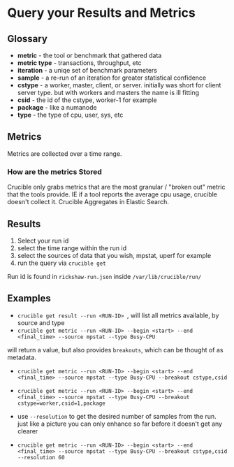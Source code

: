 # Query your Results and Metrics
## Glossary
* **metric** - the tool or benchmark that gathered data
* **metric type** - transactions, throughput, etc
* **iteration** - a uniqe set of benchmark parameters
* **sample** - a re-run of an iteration for greater statistical confidence
* **cstype** - a worker, master, client, or server. initially was short for client server type. but with workers and masters the name is ill fitting
* **csid** - the id of the cstype, worker-1 for example
* **package** - like a numanode
* **type** - the type of cpu, user, sys, etc

## Metrics
Metrics are collected over a time range.
### How are the metrics Stored
Crucible only grabs metrics that are the most granular / "broken out" metric that the tools provide. IE if a tool reports the average cpu usage, crucible doesn't collect it. Crucible Aggregates in Elastic Search.

## Results
1. Select your run id
2. select the time range within the run id
3. select the sources of data that you wish, mpstat, uperf for example
4. run the query via `crucible get`

Run id is found in `rickshaw-run.json` inside `/var/lib/crucible/run/`
## Examples
* `crucible get result --run <RUN-ID> `, will list all metrics available, by source and type
* `crucible get metric --run <RUN-ID> --begin <start> --end <final_time> --source mpstat --type Busy-CPU`

will return a value, but also provides `breakouts`, which can be thought of as metadata.

* `crucible get metric --run <RUN-ID> --begin <start> --end <final_time> --source mpstat --type Busy-CPU --breakout cstype,csid`
* `crucible get metric --run <RUN-ID> --begin <start> --end <final_time> --source mpstat --type Busy-CPU --breakout cstype=worker,csid=1,package`

* use `--resolution` to get the desired number of samples from the run. just like a picture you can only enhance so far before it doesn't get any clearer
* `crucible get metric --run <RUN-ID> --begin <start> --end <final_time> --source mpstat --type Busy-CPU --breakout cstype,csid --resolution 60`

